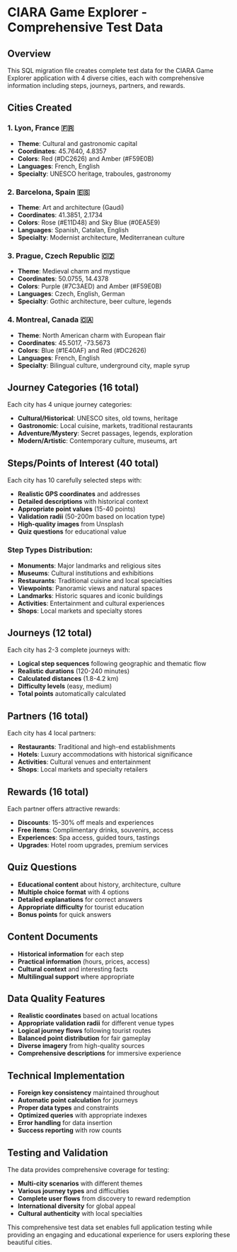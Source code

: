 # CIARA Game Explorer - Comprehensive Test Data

## Overview
This SQL migration file creates complete test data for the CIARA Game Explorer application with 4 diverse cities, each with comprehensive information including steps, journeys, partners, and rewards.

## Cities Created

### 1. Lyon, France 🇫🇷
- **Theme**: Cultural and gastronomic capital
- **Coordinates**: 45.7640, 4.8357
- **Colors**: Red (#DC2626) and Amber (#F59E0B)
- **Languages**: French, English
- **Specialty**: UNESCO heritage, traboules, gastronomy

### 2. Barcelona, Spain 🇪🇸
- **Theme**: Art and architecture (Gaudí)
- **Coordinates**: 41.3851, 2.1734
- **Colors**: Rose (#E11D48) and Sky Blue (#0EA5E9)
- **Languages**: Spanish, Catalan, English
- **Specialty**: Modernist architecture, Mediterranean culture

### 3. Prague, Czech Republic 🇨🇿
- **Theme**: Medieval charm and mystique
- **Coordinates**: 50.0755, 14.4378
- **Colors**: Purple (#7C3AED) and Amber (#F59E0B)
- **Languages**: Czech, English, German
- **Specialty**: Gothic architecture, beer culture, legends

### 4. Montreal, Canada 🇨🇦
- **Theme**: North American charm with European flair
- **Coordinates**: 45.5017, -73.5673
- **Colors**: Blue (#1E40AF) and Red (#DC2626)
- **Languages**: French, English
- **Specialty**: Bilingual culture, underground city, maple syrup

## Journey Categories (16 total)
Each city has 4 unique journey categories:
- **Cultural/Historical**: UNESCO sites, old towns, heritage
- **Gastronomic**: Local cuisine, markets, traditional restaurants
- **Adventure/Mystery**: Secret passages, legends, exploration
- **Modern/Artistic**: Contemporary culture, museums, art

## Steps/Points of Interest (40 total)
Each city has 10 carefully selected steps with:
- **Realistic GPS coordinates** and addresses
- **Detailed descriptions** with historical context
- **Appropriate point values** (15-40 points)
- **Validation radii** (50-200m based on location type)
- **High-quality images** from Unsplash
- **Quiz questions** for educational value

### Step Types Distribution:
- **Monuments**: Major landmarks and religious sites
- **Museums**: Cultural institutions and exhibitions
- **Restaurants**: Traditional cuisine and local specialties
- **Viewpoints**: Panoramic views and natural spaces
- **Landmarks**: Historic squares and iconic buildings
- **Activities**: Entertainment and cultural experiences
- **Shops**: Local markets and specialty stores

## Journeys (12 total)
Each city has 2-3 complete journeys with:
- **Logical step sequences** following geographic and thematic flow
- **Realistic durations** (120-240 minutes)
- **Calculated distances** (1.8-4.2 km)
- **Difficulty levels** (easy, medium)
- **Total points** automatically calculated

## Partners (16 total)
Each city has 4 local partners:
- **Restaurants**: Traditional and high-end establishments
- **Hotels**: Luxury accommodations with historical significance
- **Activities**: Cultural venues and entertainment
- **Shops**: Local markets and specialty retailers

## Rewards (16 total)
Each partner offers attractive rewards:
- **Discounts**: 15-30% off meals and experiences
- **Free items**: Complimentary drinks, souvenirs, access
- **Experiences**: Spa access, guided tours, tastings
- **Upgrades**: Hotel room upgrades, premium services

## Quiz Questions
- **Educational content** about history, architecture, culture
- **Multiple choice format** with 4 options
- **Detailed explanations** for correct answers
- **Appropriate difficulty** for tourist education
- **Bonus points** for quick answers

## Content Documents
- **Historical information** for each step
- **Practical information** (hours, prices, access)
- **Cultural context** and interesting facts
- **Multilingual support** where appropriate

## Data Quality Features
- **Realistic coordinates** based on actual locations
- **Appropriate validation radii** for different venue types
- **Logical journey flows** following tourist routes
- **Balanced point distribution** for fair gameplay
- **Diverse imagery** from high-quality sources
- **Comprehensive descriptions** for immersive experience

## Technical Implementation
- **Foreign key consistency** maintained throughout
- **Automatic point calculation** for journeys
- **Proper data types** and constraints
- **Optimized queries** with appropriate indexes
- **Error handling** for data insertion
- **Success reporting** with row counts

## Testing and Validation
The data provides comprehensive coverage for testing:
- **Multi-city scenarios** with different themes
- **Various journey types** and difficulties
- **Complete user flows** from discovery to reward redemption
- **International diversity** for global appeal
- **Cultural authenticity** with local specialties

This comprehensive test data set enables full application testing while providing an engaging and educational experience for users exploring these beautiful cities.